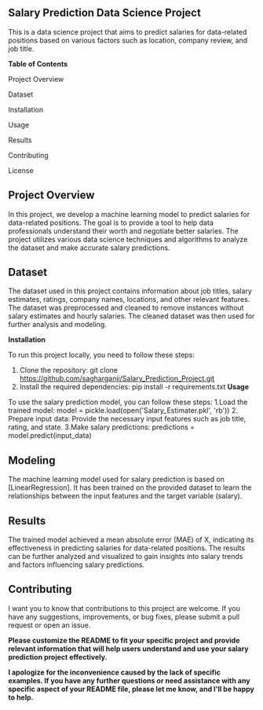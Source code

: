 ## **Salary Prediction Data Science Project**

This is a data science project that aims to predict salaries for data-related positions based on various factors such as location, company review, and job title.

**Table of Contents**

Project Overview

Dataset

Installation

Usage

Results

Contributing

License

## **Project Overview**

In this project, we develop a machine learning model to predict salaries for data-related positions. The goal is to provide a tool to help data professionals understand their worth and negotiate better salaries. The project utilizes various data science techniques and algorithms to analyze the dataset and make accurate salary predictions.

## **Dataset**

The dataset used in this project contains information about job titles, salary estimates, ratings, company names, locations, and other relevant features. The dataset was preprocessed and cleaned to remove instances without salary estimates and hourly salaries. The cleaned dataset was then used for further analysis and modeling.

**Installation**

To run this project locally, you need to follow these steps:
1. Clone the repository: git clone https://github.com/sagharganji/Salary_Prediction_Project.git
2. Install the required dependencies: pip install -r requirements.txt
**Usage**

To use the salary prediction model, you can follow these steps:
1.Load the trained model: model = pickle.load(open('Salary_Estimater.pkl', 'rb'))
2. Prepare input data: Provide the necessary input features such as job title, rating, and state.
3.Make salary predictions: predictions = model.predict(input_data)

## **Modeling**

The machine learning model used for salary prediction is based on [LinearRegression]. It has been trained on the provided dataset to learn the relationships between the input features and the target variable (salary).

## **Results**

The trained model achieved a mean absolute error (MAE) of X, indicating its effectiveness in predicting salaries for data-related positions. The results can be further analyzed and visualized to gain insights into salary trends and factors influencing salary predictions.

## **Contributing**

I want you to know that contributions to this project are welcome. If you have any suggestions, improvements, or bug fixes, please submit a pull request or open an issue.

**Please customize the README to fit your specific project and provide relevant information that will help users understand and use your salary prediction project effectively.**

**I apologize for the inconvenience caused by the lack of specific examples. If you have any further questions or need assistance with any specific aspect of your README file, please let me know, and I'll be happy to help.**

